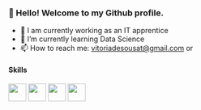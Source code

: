 ### 👋 Hello! Welcome to my Github profile.
 
- 🔭 I am currently working as an IT apprentice
- 🌱 I’m currently learning Data Science
- 📫 How to reach me: vitoriadesousat@gmail.com or 

#### Skills

<img src="https://cdn.jsdelivr.net/gh/devicons/devicon/icons/git/git-original.svg" width="35" height="35"/> <img src="https://cdn.jsdelivr.net/gh/devicons/devicon/icons/python/python-original.svg" width="35" height="35" />  <img src="https://cdn.jsdelivr.net/gh/devicons/devicon/icons/jupyter/jupyter-original-wordmark.svg" width="35" height="35" />  <img src="https://cdn.jsdelivr.net/gh/devicons/devicon/icons/linux/linux-original.svg" width="35" height="35" />
